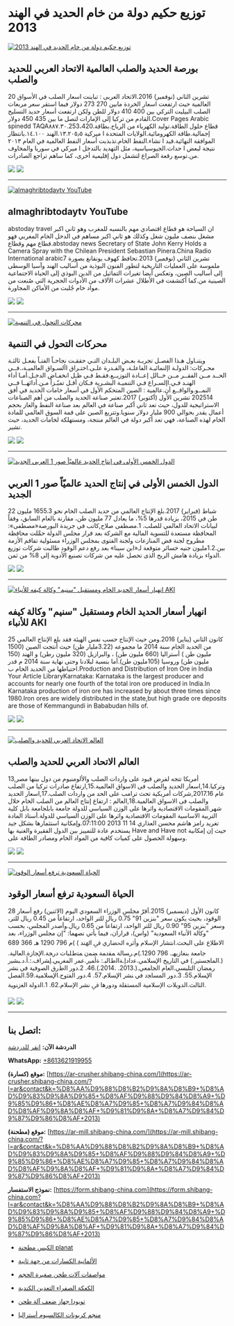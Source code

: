 # توزيع حكيم دولة من خام الحديد في الهند 2013

<a href="https://swt.shibang-china.com/?l=ar&img&k=%D8%AA%D9%88%D8%B2%D9%8A%D8%B9+%D8%AD%D9%83%D9%8A%D9%85+%D8%AF%D9%88%D9%84%D8%A9+%D9%85%D9%86+%D8%AE%D8%A7%D9%85+%D8%A7%D9%84%D8%AD%D8%AF%D9%8A%D8%AF+%D9%81%D9%8A+%D8%A7%D9%84%D9%87%D9%86%D8%AF+2013" target="_blank">![توزيع حكيم دولة من خام الحديد في الهند 2013](http://static.shibang-china.com/all-800x300/97.jpg)</a>

## بورصة الحديد والصلب العالمية الاتحاد العربي للحديد والصلب
20 تشرين الثاني (نوفمبر) 2016.الاتحاد العربى : تباينت اسعار الصلب في الأسواق العالمية حيث ارتفعت اسعار الخردة مابين 270 273 دولار فيما استقر سعر مربعات الصلب البيليت التركي بين 400 410 دولار للطن ولكن ارتفعت أسعار حديد التسليح القادم من تركيا إلى الإمارات لتصل ما بين 435 450 دولار.Cover Pages Arabic spinedd TAQA٨٨٧.٣٠.253،420.ﻗﻄﺎع ﺣﻠﻮل اﻟﻄﺎﻗﺔ.ﺗﻮﻟﻴﺪ اﻟﻜﻬﺮﺑﺎء ﻣﻦ اﻟﺮﻳﺎح.ﺑﻄﺎﻗﺔ إﺟﻤﺎﻟﻴﺔ.ﻃﺎﻗﺔ اﻟﻜﻬﺮوﻣﺎﺋﻴﺔ.اﻟﻮﻻﻳﺎت اﻟﻤﺘﺤﺪة ا ﻣﻴﺮﻛﻴﺔ ١٣.٢٠٥٫٥.اﻟﻬﻨﺪ ١٤.١٠٠.ﺑﺎﻧﺘﻈﺎر اﻟﻤﻮاﻓﻘﺔ اﻟﻨﻬﺎﺋﻴﺔ.ﻗﻴﺪ ا ﻧﺸﺎء.اﻟﻨﻔﻂ اﻟﺨﺎم.ﺗﺬﺑﺬﺑﺖ أﺳﻌﺎر اﻟﻨﻔﻂ اﻟﻌﺎﻟﻤﻴﺔ ﻓﻲ اﻟﻌﺎم ٢٠١٣ ﻧﺘﻴﺠﺔ ﻟﺒﻌﺾ ا ﺣﺪاث.اﻟﺠﻴﻮﺳﻴﺎﺳﻴﺔ، ﻣﺜﻞ اﻟﺘﻬﺪﻳﺪ ﺑﺎﻟﺘﺪﺧﻞ ا ﻣﻴﺮﻛﻲ ﻓﻲ ﺳﻮرﻳﺎ واﻟﻤﺨﺎوف ﻣﻦ.ﺗﻮﺳﻊ رﻗﻌﺔ اﻟﺼﺮاع ﻟﺘﺸﻤﻞ دول إﻗﻠﻴﻤﻴﺔ أﺧﺮى، ﻛﻤﺎ ﺳﺎﻫﻢ ﺗﺮاﺟﻊ اﻟﺼﺎدرات.


<a href="https://whatsapp.shibangsoft.com/WhatsApp.php" target="_blank" title="WhatsApp">![](http://static.shibang-china.com/icon/whatsapp.png)</a> <a href="https://swt.shibang-china.com/?l=ar&icon&k=%D8%AA%D9%88%D8%B2%D9%8A%D8%B9+%D8%AD%D9%83%D9%8A%D9%85+%D8%AF%D9%88%D9%84%D8%A9+%D9%85%D9%86+%D8%AE%D8%A7%D9%85+%D8%A7%D9%84%D8%AD%D8%AF%D9%8A%D8%AF+%D9%81%D9%8A+%D8%A7%D9%84%D9%87%D9%86%D8%AF+2013" target="_blank">![](http://static.shibang-china.com/icon/chat-ar.png)</a>

---

<a href="https://swt.shibang-china.com/?l=ar&img&k=%D8%AA%D9%88%D8%B2%D9%8A%D8%B9+%D8%AD%D9%83%D9%8A%D9%85+%D8%AF%D9%88%D9%84%D8%A9+%D9%85%D9%86+%D8%AE%D8%A7%D9%85+%D8%A7%D9%84%D8%AD%D8%AF%D9%8A%D8%AF+%D9%81%D9%8A+%D8%A7%D9%84%D9%87%D9%86%D8%AF+2013" target="_blank">![almaghribtodaytv YouTube](http://static.shibang-china.com/all-800x300/1008.jpg)</a>

## almaghribtodaytv YouTube
abstoday travel ان السياحة هو قطاع اقتصادي مهم بالنسبه للمغرب وهو ثاني اكبر مشغل بنصف مليون شغل وكذلك هو ثاني اكبر مساهم في الدخل الخام المغربي فهو قطاع مهم وقطاع.abstoday news Secretary of State John Kerry Holds a Camera Spray with the Chilean President Sebastian Pinera.China Radio International arabic7 تشرين الثاني (نوفمبر) 2013.تحافظ كهوف يونقانغ بصورة ملموسة على العمليات التاريخية لتطور الفنون البوذية من أساليب الهند وآسيا الوسطى إلى أساليب الصين، وتعكس أيضا تغيرات التماثيل من الدين البوذي إلى الحياة الاجتماعية الصينية من.كما اُكتشفت في الأطلال عشرات الآلاف من الأدوات الحجرية التي صُنعت من مواد خام جُلبت من الأماكن المجاورة.


<a href="https://whatsapp.shibangsoft.com/WhatsApp.php" target="_blank" title="WhatsApp">![](http://static.shibang-china.com/icon/whatsapp.png)</a> <a href="https://swt.shibang-china.com/?l=ar&icon&k=%D8%AA%D9%88%D8%B2%D9%8A%D8%B9+%D8%AD%D9%83%D9%8A%D9%85+%D8%AF%D9%88%D9%84%D8%A9+%D9%85%D9%86+%D8%AE%D8%A7%D9%85+%D8%A7%D9%84%D8%AD%D8%AF%D9%8A%D8%AF+%D9%81%D9%8A+%D8%A7%D9%84%D9%87%D9%86%D8%AF+2013" target="_blank">![](http://static.shibang-china.com/icon/chat-ar.png)</a>

---

<a href="https://swt.shibang-china.com/?l=ar&img&k=%D8%AA%D9%88%D8%B2%D9%8A%D8%B9+%D8%AD%D9%83%D9%8A%D9%85+%D8%AF%D9%88%D9%84%D8%A9+%D9%85%D9%86+%D8%AE%D8%A7%D9%85+%D8%A7%D9%84%D8%AD%D8%AF%D9%8A%D8%AF+%D9%81%D9%8A+%D8%A7%D9%84%D9%87%D9%86%D8%AF+2013" target="_blank">![محركات التحول في التنمية](http://static.shibang-china.com/all-800x300/319.jpg)</a>

## محركات التحول في التنمية
ويتنـاول هـذا الفصـل تجربـة بعـض البلـدان التـي حققـت نجاحـاً الفتـاً بفعـل ثالثـة محـركات: الدولـة اإلنمائيـة الفاعلـة، والقـدرة علـى.اختـراق األسـواق العالميـة،.فــي الحــد مــن الفقــر مــن خــالل إعــادة التوزيــع.فقـط فـي ظـل انخفـاض الدخـل.أمـا أداء الهنـد فـي.اإلسـراع فـي التنميـة البشـرية فـكان أقـل تميّـزاً مـن.أدائهــا فــي النمــو.والواقــع أن.عالمية : الصين المتحكم الأول في أسعار خامات الحديد في أفق 202514 تشرين الأول (أكتوبر) 2017.تعتبر صناعة الحديد والصلب من أهم الصناعات الاستراتيجية للدول، حيث تعد ثاني أكبر صناعة في العالم بعد صناعة النفط والغاز بحجم أعمال يقدر بحوالي 900 مليار دولار سنويا.وتتربع الصين على قمة السوق العالمي للمادة الخام لهذه الصناعة، فهي تعد أكبر دولة في العالم منتجة، ومستهلكة لخامات الحديد، حيث تشير.


<a href="https://whatsapp.shibangsoft.com/WhatsApp.php" target="_blank" title="WhatsApp">![](http://static.shibang-china.com/icon/whatsapp.png)</a> <a href="https://swt.shibang-china.com/?l=ar&icon&k=%D8%AA%D9%88%D8%B2%D9%8A%D8%B9+%D8%AD%D9%83%D9%8A%D9%85+%D8%AF%D9%88%D9%84%D8%A9+%D9%85%D9%86+%D8%AE%D8%A7%D9%85+%D8%A7%D9%84%D8%AD%D8%AF%D9%8A%D8%AF+%D9%81%D9%8A+%D8%A7%D9%84%D9%87%D9%86%D8%AF+2013" target="_blank">![](http://static.shibang-china.com/icon/chat-ar.png)</a>

---

<a href="https://swt.shibang-china.com/?l=ar&img&k=%D8%AA%D9%88%D8%B2%D9%8A%D8%B9+%D8%AD%D9%83%D9%8A%D9%85+%D8%AF%D9%88%D9%84%D8%A9+%D9%85%D9%86+%D8%AE%D8%A7%D9%85+%D8%A7%D9%84%D8%AD%D8%AF%D9%8A%D8%AF+%D9%81%D9%8A+%D8%A7%D9%84%D9%87%D9%86%D8%AF+2013" target="_blank">![الدول الخمس الأولى في إنتاج الحديد عالميّاً صور 1 العربي الجديد](http://static.shibang-china.com/all-800x300/544.jpg)</a>

## الدول الخمس الأولى في إنتاج الحديد عالميّاً صور 1 العربي الجديد
22 شباط (فبراير) 2017.بلغ الإنتاج العالمي من حديد الصلب الخام نحو 1655.3 مليون طن في 2015، بزيادة قدرها 5%، ما يعادل 77 مليون طن، مقارنة بالعام السابق، وفقاً لبيانات الاتحاد العالمي للصلب. 1.مصطفى صلاح,كاتب في جريدة البورصة«مصطفى»: المحافظة مستعدة للتسوية المالية مع الشركة بعد قرار مجلس الدولة حمَّلت محافظة مطروح لجنة فض المنازعات ولجنة الفتوى بمجلس الوزراء مسئولية تفاقم الأزمة بين.1.2مليون جنيه خسائر متوقعة لـ«ابن سينا» بعد رفع دعم الوقود طالبت شركات توزيع الدواء بزيادة هامش الربح الذى تحصل عليه من شركات تصنيع الأدوية إلى 8% من ثمن.


<a href="https://whatsapp.shibangsoft.com/WhatsApp.php" target="_blank" title="WhatsApp">![](http://static.shibang-china.com/icon/whatsapp.png)</a> <a href="https://swt.shibang-china.com/?l=ar&icon&k=%D8%AA%D9%88%D8%B2%D9%8A%D8%B9+%D8%AD%D9%83%D9%8A%D9%85+%D8%AF%D9%88%D9%84%D8%A9+%D9%85%D9%86+%D8%AE%D8%A7%D9%85+%D8%A7%D9%84%D8%AD%D8%AF%D9%8A%D8%AF+%D9%81%D9%8A+%D8%A7%D9%84%D9%87%D9%86%D8%AF+2013" target="_blank">![](http://static.shibang-china.com/icon/chat-ar.png)</a>

---

<a href="https://swt.shibang-china.com/?l=ar&img&k=%D8%AA%D9%88%D8%B2%D9%8A%D8%B9+%D8%AD%D9%83%D9%8A%D9%85+%D8%AF%D9%88%D9%84%D8%A9+%D9%85%D9%86+%D8%AE%D8%A7%D9%85+%D8%A7%D9%84%D8%AD%D8%AF%D9%8A%D8%AF+%D9%81%D9%8A+%D8%A7%D9%84%D9%87%D9%86%D8%AF+2013" target="_blank">![انهيار أسعار الحديد الخام ومستقبل &quot;سنيم&quot; وكالة كيفه للأنباء AKI](http://static.shibang-china.com/all-800x300/927.jpg)</a>

## انهيار أسعار الحديد الخام ومستقبل &quot;سنيم&quot; وكالة كيفه للأنباء AKI
25 كانون الثاني (يناير) 2016.ومن حيث الإنتاج حسب نفس الهيئة فقد بلغ الإنتاج العالمي من الحديد الخام سنة 2014 ما مجموعه (3.22مليار طن) حيث أنتجت الصين (1500 مليون طن ) أستراليا (660 مليون طن) ، والبرازيل (320 مليون رطن) و الهند (150 مليون طن) وروسيا (105مليون طن).أما بنسبة لبلادنا وحتى نهاية سنة 2014 م قدر احتياطها من الحديد الخام ب.Production and Distribution of Iron Ore in India Your Article LibraryKarnataka: Karnataka is the largest producer and accounts for nearly one fourth of the total iron ore produced in India.In Karnataka production of iron ore has increased by about three times since 1980.Iron ores are widely distributed in the state,but high grade ore deposits are those of Kemmangundi in Bababudan hills of.


<a href="https://whatsapp.shibangsoft.com/WhatsApp.php" target="_blank" title="WhatsApp">![](http://static.shibang-china.com/icon/whatsapp.png)</a> <a href="https://swt.shibang-china.com/?l=ar&icon&k=%D8%AA%D9%88%D8%B2%D9%8A%D8%B9+%D8%AD%D9%83%D9%8A%D9%85+%D8%AF%D9%88%D9%84%D8%A9+%D9%85%D9%86+%D8%AE%D8%A7%D9%85+%D8%A7%D9%84%D8%AD%D8%AF%D9%8A%D8%AF+%D9%81%D9%8A+%D8%A7%D9%84%D9%87%D9%86%D8%AF+2013" target="_blank">![](http://static.shibang-china.com/icon/chat-ar.png)</a>

---

<a href="https://swt.shibang-china.com/?l=ar&img&k=%D8%AA%D9%88%D8%B2%D9%8A%D8%B9+%D8%AD%D9%83%D9%8A%D9%85+%D8%AF%D9%88%D9%84%D8%A9+%D9%85%D9%86+%D8%AE%D8%A7%D9%85+%D8%A7%D9%84%D8%AD%D8%AF%D9%8A%D8%AF+%D9%81%D9%8A+%D8%A7%D9%84%D9%87%D9%86%D8%AF+2013" target="_blank">![العالم الاتحاد العربي للحديد والصلب](http://static.shibang-china.com/all-800x300/1006.jpg)</a>

## العالم الاتحاد العربي للحديد والصلب
13,أمريكا تتجه لفرض قيود على واردات الصلب والألومنيوم من دول بينها مصر وتركيا.14,اسعار الحديد والصلب فى الاسواق العالمية.15,ارتفاع صادرات تركيا من الصلب عام 2017.16,شركات أمريكية تحث ترامب على الحد من واردات الصلب.17,اسعار الحديد والصلب فى الاسواق العالمية.18,العالم : ارتفاع إنتاج العالم من الصلب الخام خلال شهر.المقومات الاقتصادية واثرها على الوزن السياسي للدولة جامعة بابلجامعة بابل كلية التربية الاساسية المقومات الاقتصادية واثرها على الوزن السياسي للدولة.أستاذ المادة تغريد رامز هاشم محسن العذاري 14 11 2013 07:11:00.وإمكانية استثمارها بشكل جيد يستخدم عادة للتمييز بين الدول الفقيرة والغنية بها Have and Have not حيث إن إمكانية وسهولة الحصول على كميات كافية من المواد الخام ومصادر الطاقة على.


<a href="https://whatsapp.shibangsoft.com/WhatsApp.php" target="_blank" title="WhatsApp">![](http://static.shibang-china.com/icon/whatsapp.png)</a> <a href="https://swt.shibang-china.com/?l=ar&icon&k=%D8%AA%D9%88%D8%B2%D9%8A%D8%B9+%D8%AD%D9%83%D9%8A%D9%85+%D8%AF%D9%88%D9%84%D8%A9+%D9%85%D9%86+%D8%AE%D8%A7%D9%85+%D8%A7%D9%84%D8%AD%D8%AF%D9%8A%D8%AF+%D9%81%D9%8A+%D8%A7%D9%84%D9%87%D9%86%D8%AF+2013" target="_blank">![](http://static.shibang-china.com/icon/chat-ar.png)</a>

---

<a href="https://swt.shibang-china.com/?l=ar&img&k=%D8%AA%D9%88%D8%B2%D9%8A%D8%B9+%D8%AD%D9%83%D9%8A%D9%85+%D8%AF%D9%88%D9%84%D8%A9+%D9%85%D9%86+%D8%AE%D8%A7%D9%85+%D8%A7%D9%84%D8%AD%D8%AF%D9%8A%D8%AF+%D9%81%D9%8A+%D8%A7%D9%84%D9%87%D9%86%D8%AF+2013" target="_blank">![الحياة السعودية ترفع أسعار الوقود](http://static.shibang-china.com/all-800x300/67.jpg)</a>

## الحياة السعودية ترفع أسعار الوقود
28 كانون الأول (ديسمبر) 2015.أقرّ مجلس الوزراء السعودي اليوم (الاثنين) رفع أسعار الوقود، بحيث يكون سعر &quot;بنزين 91&quot; 0.75 ريال للتر الواحد، ارتفاعاً من 0.45 ريال للتر، وسعر &quot;بنزين 95&quot; 0.90 ريال للتر الواحد، ارتفاعاً من 0.65 ريال.وأصدر المجلس، بحسب &quot;وكالة الأنباء السعودية&quot; (واس)، قراران، فيما يأتي نصهما: &quot;إن مجلس الوزراء، بعد الاطلاع على البحث.ﺍﻧﺘﺸﺎﺭ ﺍﻹﺳﻼﻡ ﻭﺃﺛﺮﻩ ﺍﳊﻀﺎﺭﻱ ﰲ ﺍﳍﻨﺪ ) )م 796 1290 ھـ 366 689 جامعة بنغازيھـ. 796 1290.)م.ﺭﺴﺎﻟﺔ ﻤﻘﺩﻤﺔ ﻀﻤﻥ ﻤﺘﻁﻠﺒﺎﺕ ﺩﺭﺠﺔ.ﺍﻹﺠﺎﺯﺓ.ﺍﻟﻌﺎﻟﻴﺔ.(.ﺍﻟﻤﺎﺠﺴﺘﻴﺭ.) ﻓﻲ ﺍﻟﺘﺎﺭﻴﺦ ﺍﻹﺴﻼﻤﻲ.ﻋﺩﺍﺩﺇ.ﺔﺍﻟﻁﺎﻟﺒ.: ﺓﺃﻤﻴﺭ.ﻋﻤﺭ ﺍﻟﻤﻐﺭﺒﻲ.ﺇﺸﺭﺍﻑ.:.ﺃ.ﺩ.ﺒﺸﻴﺭ ﺭﻤﻀﺎﻥ ﺍﻟﺘﻠﻴﺴﻲ.ﺍﻟﻌﺎﻡ ﺍﻟﺠﺎﻤﻌﻲ.(.2013. .2014.).46. 2.ﺩﻭﺭ ﺍﻟﻁﺭﻕ ﺍﻟﺼﻭﻓﻴﺔ ﻓﻲ ﻨﺸﺭ ﺍﻹﺴﻼﻡ.55. 3.ﺩﻭﺭ ﺍﻟﻤﺴﺎﺠﺩ ﻓﻲ ﻨﺸﺭ ﺍﻹﺴﻼﻡ.57. 4.ﺩﻭﺭ ﺍﻟﻔﺘﻭﺡ.ﺍﻹﺴﻼﻤﻴﺔ.59.ﺍﻟﻔﺼﻞ ﺍﻟﺜﺎﻟﺚ.ﺍﻟﺪﻭﻳﻼﺕ ﺍﻹﺳﻼﻣﻴﺔ ﺍﳌﺴﺘﻘﻠﺔ ﻭﺩﻭﺭﻫﺎ ﰲ ﻧﺸﺮ ﺍﻹﺳﻼﻡ.62. 1.ﺍﻟﺩﻭﻟﺔ ﺍﻟﻐﺯﻨﻭﻴﺔ.


<a href="https://whatsapp.shibangsoft.com/WhatsApp.php" target="_blank" title="WhatsApp">![](http://static.shibang-china.com/icon/whatsapp.png)</a> <a href="https://swt.shibang-china.com/?l=ar&icon&k=%D8%AA%D9%88%D8%B2%D9%8A%D8%B9+%D8%AD%D9%83%D9%8A%D9%85+%D8%AF%D9%88%D9%84%D8%A9+%D9%85%D9%86+%D8%AE%D8%A7%D9%85+%D8%A7%D9%84%D8%AD%D8%AF%D9%8A%D8%AF+%D9%81%D9%8A+%D8%A7%D9%84%D9%87%D9%86%D8%AF+2013" target="_blank">![](http://static.shibang-china.com/icon/chat-ar.png)</a>

---
## اتصل بنا:

**الدردشة الآن:** [انقر للدردشة](https://swt.shibang-china.com?l=ar&contact&k=%D8%AA%D9%88%D8%B2%D9%8A%D8%B9+%D8%AD%D9%83%D9%8A%D9%85+%D8%AF%D9%88%D9%84%D8%A9+%D9%85%D9%86+%D8%AE%D8%A7%D9%85+%D8%A7%D9%84%D8%AD%D8%AF%D9%8A%D8%AF+%D9%81%D9%8A+%D8%A7%D9%84%D9%87%D9%86%D8%AF+2013)

**WhatsApp:**  [+8613621919955](https://whatsapp.shibangsoft.com/WhatsApp.php)

**موقع (كسارة):** [https://ar-crusher.shibang-china.com/](https://ar-crusher.shibang-china.com/?l=ar&contact&k=%D8%AA%D9%88%D8%B2%D9%8A%D8%B9+%D8%AD%D9%83%D9%8A%D9%85+%D8%AF%D9%88%D9%84%D8%A9+%D9%85%D9%86+%D8%AE%D8%A7%D9%85+%D8%A7%D9%84%D8%AD%D8%AF%D9%8A%D8%AF+%D9%81%D9%8A+%D8%A7%D9%84%D9%87%D9%86%D8%AF+2013)

**موقع (مطحنة):** [https://ar-mill.shibang-china.com/](https://ar-mill.shibang-china.com/?l=ar&contact&k=%D8%AA%D9%88%D8%B2%D9%8A%D8%B9+%D8%AD%D9%83%D9%8A%D9%85+%D8%AF%D9%88%D9%84%D8%A9+%D9%85%D9%86+%D8%AE%D8%A7%D9%85+%D8%A7%D9%84%D8%AD%D8%AF%D9%8A%D8%AF+%D9%81%D9%8A+%D8%A7%D9%84%D9%87%D9%86%D8%AF+2013)

**نموذج الاستفسار:** [https://form.shibang-china.com](https://form.shibang-china.com?l=ar&contact&k=%D8%AA%D9%88%D8%B2%D9%8A%D8%B9+%D8%AD%D9%83%D9%8A%D9%85+%D8%AF%D9%88%D9%84%D8%A9+%D9%85%D9%86+%D8%AE%D8%A7%D9%85+%D8%A7%D9%84%D8%AD%D8%AF%D9%8A%D8%AF+%D9%81%D9%8A+%D8%A7%D9%84%D9%87%D9%86%D8%AF+2013)

* [الكيس مطحنة planat](../27/%D8%A7%D9%84%D9%83%D9%8A%D8%B3%20%D9%85%D8%B7%D8%AD%D9%86%D8%A9%20planat.md)

* [الألمانية الكسارات من جهة ثانية](../27/%D8%A7%D9%84%D8%A3%D9%84%D9%85%D8%A7%D9%86%D9%8A%D8%A9%20%D8%A7%D9%84%D9%83%D8%B3%D8%A7%D8%B1%D8%A7%D8%AA%20%D9%85%D9%86%20%D8%AC%D9%87%D8%A9%20%D8%AB%D8%A7%D9%86%D9%8A%D8%A9.md)

* [مواصفات آلات طحن صغيرة الحجم](../27/%D9%85%D9%88%D8%A7%D8%B5%D9%81%D8%A7%D8%AA%20%D8%A2%D9%84%D8%A7%D8%AA%20%D8%B7%D8%AD%D9%86%20%D8%B5%D8%BA%D9%8A%D8%B1%D8%A9%20%D8%A7%D9%84%D8%AD%D8%AC%D9%85.md)

* [الكعكة الصفراء التعدين الكندية](../28/%D8%A7%D9%84%D9%83%D8%B9%D9%83%D8%A9%20%D8%A7%D9%84%D8%B5%D9%81%D8%B1%D8%A7%D8%A1%20%D8%A7%D9%84%D8%AA%D8%B9%D8%AF%D9%8A%D9%86%20%D8%A7%D9%84%D9%83%D9%86%D8%AF%D9%8A%D8%A9.md)

* [تويودا جهاز ضعف آلة طحن](../27/%D8%AA%D9%88%D9%8A%D9%88%D8%AF%D8%A7%20%D8%AC%D9%87%D8%A7%D8%B2%20%D8%B6%D8%B9%D9%81%20%D8%A2%D9%84%D8%A9%20%D8%B7%D8%AD%D9%86.md)

* [منجم كربونات الكالسيوم أستراليا](../27/%D9%85%D9%86%D8%AC%D9%85%20%D9%83%D8%B1%D8%A8%D9%88%D9%86%D8%A7%D8%AA%20%D8%A7%D9%84%D9%83%D8%A7%D9%84%D8%B3%D9%8A%D9%88%D9%85%20%D8%A3%D8%B3%D8%AA%D8%B1%D8%A7%D9%84%D9%8A%D8%A7.md)